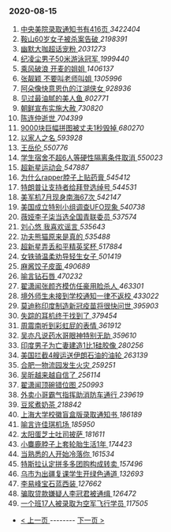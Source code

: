 ### 2020-08-15 
1. [ 中央美院录取通知书有416页 ](https://s.weibo.com/weibo?q=%23%E4%B8%AD%E5%A4%AE%E7%BE%8E%E9%99%A2%E5%BD%95%E5%8F%96%E9%80%9A%E7%9F%A5%E4%B9%A6%E6%9C%89416%E9%A1%B5%23&Refer=top) *3422404*
1. [ 鞍山60岁女子被杀案告破 ](https://s.weibo.com/weibo?q=%23%E9%9E%8D%E5%B1%B160%E5%B2%81%E5%A5%B3%E5%AD%90%E8%A2%AB%E6%9D%80%E6%A1%88%E5%91%8A%E7%A0%B4%23&Refer=top) *2198391*
1. [ 幽默大咖超话宠粉 ](https://s.weibo.com/weibo?q=%E5%B9%BD%E9%BB%98%E5%A4%A7%E5%92%96%E8%B6%85%E8%AF%9D%E5%AE%A0%E7%B2%89&Refer=top) *2031273*
1. [ 纪凌尘男子50米游泳冠军 ](https://s.weibo.com/weibo?q=%23%E7%BA%AA%E5%87%8C%E5%B0%98%E7%94%B7%E5%AD%9050%E7%B1%B3%E6%B8%B8%E6%B3%B3%E5%86%A0%E5%86%9B%23&Refer=top) *1999440*
1. [ 乘风破浪 开麦的姐姐 ](https://s.weibo.com/weibo?q=%E4%B9%98%E9%A3%8E%E7%A0%B4%E6%B5%AA%20%E5%BC%80%E9%BA%A6%E7%9A%84%E5%A7%90%E5%A7%90&Refer=top) *1406137*
1. [ 张靓颖 不要叫老师叫姐 ](https://s.weibo.com/weibo?q=%E5%BC%A0%E9%9D%93%E9%A2%96%20%E4%B8%8D%E8%A6%81%E5%8F%AB%E8%80%81%E5%B8%88%E5%8F%AB%E5%A7%90&Refer=top) *1305996*
1. [ 阿朵像快意恩仇的江湖侠女 ](https://s.weibo.com/weibo?q=%E9%98%BF%E6%9C%B5%E5%83%8F%E5%BF%AB%E6%84%8F%E6%81%A9%E4%BB%87%E7%9A%84%E6%B1%9F%E6%B9%96%E4%BE%A0%E5%A5%B3&Refer=top) *928936*
1. [ 见过最油腻的美人鱼 ](https://s.weibo.com/weibo?q=%23%E8%A7%81%E8%BF%87%E6%9C%80%E6%B2%B9%E8%85%BB%E7%9A%84%E7%BE%8E%E4%BA%BA%E9%B1%BC%23&Refer=top) *802771*
1. [ 朝鲜宣布实施大赦 ](https://s.weibo.com/weibo?q=%23%E6%9C%9D%E9%B2%9C%E5%AE%A3%E5%B8%83%E5%AE%9E%E6%96%BD%E5%A4%A7%E8%B5%A6%23&Refer=top) *730820*
1. [ 陈连仲逝世 ](https://s.weibo.com/weibo?q=%E9%99%88%E8%BF%9E%E4%BB%B2%E9%80%9D%E4%B8%96&Refer=top) *704399*
1. [ 9000块巨幅拼图被丈夫1秒毁掉 ](https://s.weibo.com/weibo?q=%239000%E5%9D%97%E5%B7%A8%E5%B9%85%E6%8B%BC%E5%9B%BE%E8%A2%AB%E4%B8%88%E5%A4%AB1%E7%A7%92%E6%AF%81%E6%8E%89%23&Refer=top) *680270*
1. [ 以家人之名 ](https://s.weibo.com/weibo?q=%E4%BB%A5%E5%AE%B6%E4%BA%BA%E4%B9%8B%E5%90%8D&Refer=top) *593928*
1. [ 王岳伦 ](https://s.weibo.com/weibo?q=%E7%8E%8B%E5%B2%B3%E4%BC%A6&Refer=top) *550776*
1. [ 学生宿舍不超6人等硬性隔离条件取消 ](https://s.weibo.com/weibo?q=%23%E5%AD%A6%E7%94%9F%E5%AE%BF%E8%88%8D%E4%B8%8D%E8%B6%856%E4%BA%BA%E7%AD%89%E7%A1%AC%E6%80%A7%E9%9A%94%E7%A6%BB%E6%9D%A1%E4%BB%B6%E5%8F%96%E6%B6%88%23&Refer=top) *550023*
1. [ 超新星运动会 ](https://s.weibo.com/weibo?q=%E8%B6%85%E6%96%B0%E6%98%9F%E8%BF%90%E5%8A%A8%E4%BC%9A&Refer=top) *547887*
1. [ 为什么rapper脖子上贴药膏 ](https://s.weibo.com/weibo?q=%23%E4%B8%BA%E4%BB%80%E4%B9%88rapper%E8%84%96%E5%AD%90%E4%B8%8A%E8%B4%B4%E8%8D%AF%E8%86%8F%23&Refer=top) *545412*
1. [ 特朗普让支持者给拜登选绰号 ](https://s.weibo.com/weibo?q=%23%E7%89%B9%E6%9C%97%E6%99%AE%E8%AE%A9%E6%94%AF%E6%8C%81%E8%80%85%E7%BB%99%E6%8B%9C%E7%99%BB%E9%80%89%E7%BB%B0%E5%8F%B7%23&Refer=top) *544531*
1. [ 美军机7月现身南海67次 ](https://s.weibo.com/weibo?q=%E7%BE%8E%E5%86%9B%E6%9C%BA7%E6%9C%88%E7%8E%B0%E8%BA%AB%E5%8D%97%E6%B5%B767%E6%AC%A1&Refer=top) *542147*
1. [ 美国成立特别小组调查UFO现象 ](https://s.weibo.com/weibo?q=%23%E7%BE%8E%E5%9B%BD%E6%88%90%E7%AB%8B%E7%89%B9%E5%88%AB%E5%B0%8F%E7%BB%84%E8%B0%83%E6%9F%A5UFO%E7%8E%B0%E8%B1%A1%23&Refer=top) *540738*
1. [ 薇娅李子柒当选全国青联委员 ](https://s.weibo.com/weibo?q=%23%E8%96%87%E5%A8%85%E6%9D%8E%E5%AD%90%E6%9F%92%E5%BD%93%E9%80%89%E5%85%A8%E5%9B%BD%E9%9D%92%E8%81%94%E5%A7%94%E5%91%98%23&Refer=top) *537574*
1. [ 刘心悠 我喜欢谣言 ](https://s.weibo.com/weibo?q=%E5%88%98%E5%BF%83%E6%82%A0%20%E6%88%91%E5%96%9C%E6%AC%A2%E8%B0%A3%E8%A8%80&Refer=top) *535643*
1. [ 功夫熊猫原来是真的 ](https://s.weibo.com/weibo?q=%23%E5%8A%9F%E5%A4%AB%E7%86%8A%E7%8C%AB%E5%8E%9F%E6%9D%A5%E6%98%AF%E7%9C%9F%E7%9A%84%23&Refer=top) *535488*
1. [ 超新星弄丢和平精英奖杯 ](https://s.weibo.com/weibo?q=%E8%B6%85%E6%96%B0%E6%98%9F%E5%BC%84%E4%B8%A2%E5%92%8C%E5%B9%B3%E7%B2%BE%E8%8B%B1%E5%A5%96%E6%9D%AF&Refer=top) *517884*
1. [ 女铁骑温柔劝导轻生女子 ](https://s.weibo.com/weibo?q=%23%E5%A5%B3%E9%93%81%E9%AA%91%E6%B8%A9%E6%9F%94%E5%8A%9D%E5%AF%BC%E8%BD%BB%E7%94%9F%E5%A5%B3%E5%AD%90%23&Refer=top) *501419*
1. [ 麻酱饺子皮面 ](https://s.weibo.com/weibo?q=%E9%BA%BB%E9%85%B1%E9%A5%BA%E5%AD%90%E7%9A%AE%E9%9D%A2&Refer=top) *490689*
1. [ 喻言钻石唇 ](https://s.weibo.com/weibo?q=%23%E5%96%BB%E8%A8%80%E9%92%BB%E7%9F%B3%E5%94%87%23&Refer=top) *470232*
1. [ 翟潇闻张颜齐模仿任豪用脸杀人 ](https://s.weibo.com/weibo?q=%23%E7%BF%9F%E6%BD%87%E9%97%BB%E5%BC%A0%E9%A2%9C%E9%BD%90%E6%A8%A1%E4%BB%BF%E4%BB%BB%E8%B1%AA%E7%94%A8%E8%84%B8%E6%9D%80%E4%BA%BA%23&Refer=top) *463301*
1. [ 境外师生未接到学校通知一律不返校 ](https://s.weibo.com/weibo?q=%E5%A2%83%E5%A4%96%E5%B8%88%E7%94%9F%E6%9C%AA%E6%8E%A5%E5%88%B0%E5%AD%A6%E6%A0%A1%E9%80%9A%E7%9F%A5%E4%B8%80%E5%BE%8B%E4%B8%8D%E8%BF%94%E6%A0%A1&Refer=top) *433022*
1. [ 莫迪称印度制造新冠疫苗将很快问世 ](https://s.weibo.com/weibo?q=%23%E8%8E%AB%E8%BF%AA%E7%A7%B0%E5%8D%B0%E5%BA%A6%E5%88%B6%E9%80%A0%E6%96%B0%E5%86%A0%E7%96%AB%E8%8B%97%E5%B0%86%E5%BE%88%E5%BF%AB%E9%97%AE%E4%B8%96%23&Refer=top) *395903*
1. [ 失踪的耳机终于找到了 ](https://s.weibo.com/weibo?q=%23%E5%A4%B1%E8%B8%AA%E7%9A%84%E8%80%B3%E6%9C%BA%E7%BB%88%E4%BA%8E%E6%89%BE%E5%88%B0%E4%BA%86%23&Refer=top) *379454*
1. [ 周震南听到彩虹屁的表情 ](https://s.weibo.com/weibo?q=%23%E5%91%A8%E9%9C%87%E5%8D%97%E5%90%AC%E5%88%B0%E5%BD%A9%E8%99%B9%E5%B1%81%E7%9A%84%E8%A1%A8%E6%83%85%23&Refer=top) *361912*
1. [ 吴亦凡说药水哥眼神特别无助 ](https://s.weibo.com/weibo?q=%23%E5%90%B4%E4%BA%A6%E5%87%A1%E8%AF%B4%E8%8D%AF%E6%B0%B4%E5%93%A5%E7%9C%BC%E7%A5%9E%E7%89%B9%E5%88%AB%E6%97%A0%E5%8A%A9%23&Refer=top) *359610*
1. [ 印度男子为亡妻建造1比1硅胶像 ](https://s.weibo.com/weibo?q=%23%E5%8D%B0%E5%BA%A6%E7%94%B7%E5%AD%90%E4%B8%BA%E4%BA%A1%E5%A6%BB%E5%BB%BA%E9%80%A01%E6%AF%941%E7%A1%85%E8%83%B6%E5%83%8F%23&Refer=top) *280256*
1. [ 美国拦截4艘运送伊朗石油的油轮 ](https://s.weibo.com/weibo?q=%23%E7%BE%8E%E5%9B%BD%E6%8B%A6%E6%88%AA4%E8%89%98%E8%BF%90%E9%80%81%E4%BC%8A%E6%9C%97%E7%9F%B3%E6%B2%B9%E7%9A%84%E6%B2%B9%E8%BD%AE%23&Refer=top) *263139*
1. [ 合肥一物流园发生火灾 ](https://s.weibo.com/weibo?q=%E5%90%88%E8%82%A5%E4%B8%80%E7%89%A9%E6%B5%81%E5%9B%AD%E5%8F%91%E7%94%9F%E7%81%AB%E7%81%BE&Refer=top) *259251*
1. [ 吴昕越来越自信了 ](https://s.weibo.com/weibo?q=%23%E5%90%B4%E6%98%95%E8%B6%8A%E6%9D%A5%E8%B6%8A%E8%87%AA%E4%BF%A1%E4%BA%86%23&Refer=top) *256114*
1. [ 翟潇闻顶碗错位图 ](https://s.weibo.com/weibo?q=%E7%BF%9F%E6%BD%87%E9%97%BB%E9%A1%B6%E7%A2%97%E9%94%99%E4%BD%8D%E5%9B%BE&Refer=top) *250993*
1. [ 外卖小哥霸气指挥助消防车通行 ](https://s.weibo.com/weibo?q=%E5%A4%96%E5%8D%96%E5%B0%8F%E5%93%A5%E9%9C%B8%E6%B0%94%E6%8C%87%E6%8C%A5%E5%8A%A9%E6%B6%88%E9%98%B2%E8%BD%A6%E9%80%9A%E8%A1%8C&Refer=top) *239619*
1. [ 豆浆煮奶茶 ](https://s.weibo.com/weibo?q=%23%E8%B1%86%E6%B5%86%E7%85%AE%E5%A5%B6%E8%8C%B6%23&Refer=top) *218842*
1. [ 上海大学校徽盲盒版录取通知书 ](https://s.weibo.com/weibo?q=%23%E4%B8%8A%E6%B5%B7%E5%A4%A7%E5%AD%A6%E6%A0%A1%E5%BE%BD%E7%9B%B2%E7%9B%92%E7%89%88%E5%BD%95%E5%8F%96%E9%80%9A%E7%9F%A5%E4%B9%A6%23&Refer=top) *186189*
1. [ 喻言许佳琪机场 ](https://s.weibo.com/weibo?q=%23%E5%96%BB%E8%A8%80%E8%AE%B8%E4%BD%B3%E7%90%AA%E6%9C%BA%E5%9C%BA%23&Refer=top) *185950*
1. [ 太阳蛋芝士吐司披萨 ](https://s.weibo.com/weibo?q=%23%E5%A4%AA%E9%98%B3%E8%9B%8B%E8%8A%9D%E5%A3%AB%E5%90%90%E5%8F%B8%E6%8A%AB%E8%90%A8%23&Refer=top) *181611*
1. [ 小麋鹿脖子上套轮胎生活1年 ](https://s.weibo.com/weibo?q=%23%E5%B0%8F%E9%BA%8B%E9%B9%BF%E8%84%96%E5%AD%90%E4%B8%8A%E5%A5%97%E8%BD%AE%E8%83%8E%E7%94%9F%E6%B4%BB1%E5%B9%B4%23&Refer=top) *174423*
1. [ 当熟悉的人开始冷落你 ](https://s.weibo.com/weibo?q=%23%E5%BD%93%E7%86%9F%E6%82%89%E7%9A%84%E4%BA%BA%E5%BC%80%E5%A7%8B%E5%86%B7%E8%90%BD%E4%BD%A0%23&Refer=top) *161534*
1. [ 特斯拉认定拼多多团购构成转卖 ](https://s.weibo.com/weibo?q=%E7%89%B9%E6%96%AF%E6%8B%89%E8%AE%A4%E5%AE%9A%E6%8B%BC%E5%A4%9A%E5%A4%9A%E5%9B%A2%E8%B4%AD%E6%9E%84%E6%88%90%E8%BD%AC%E5%8D%96&Refer=top) *157496*
1. [ 乌市为出疆复课学生开绿色通道 ](https://s.weibo.com/weibo?q=%23%E4%B9%8C%E5%B8%82%E4%B8%BA%E5%87%BA%E7%96%86%E5%A4%8D%E8%AF%BE%E5%AD%A6%E7%94%9F%E5%BC%80%E7%BB%BF%E8%89%B2%E9%80%9A%E9%81%93%23&Refer=top) *132693*
1. [ 李易峰宝石蓝西装 ](https://s.weibo.com/weibo?q=%23%E6%9D%8E%E6%98%93%E5%B3%B0%E5%AE%9D%E7%9F%B3%E8%93%9D%E8%A5%BF%E8%A3%85%23&Refer=top) *127662*
1. [ 骗取贷款嫌疑人李冠君被通缉 ](https://s.weibo.com/weibo?q=%23%E9%AA%97%E5%8F%96%E8%B4%B7%E6%AC%BE%E5%AB%8C%E7%96%91%E4%BA%BA%E6%9D%8E%E5%86%A0%E5%90%9B%E8%A2%AB%E9%80%9A%E7%BC%89%23&Refer=top) *126472*
1. [ 一个班17人被录取为空军飞行学员 ](https://s.weibo.com/weibo?q=%23%E4%B8%80%E4%B8%AA%E7%8F%AD17%E4%BA%BA%E8%A2%AB%E5%BD%95%E5%8F%96%E4%B8%BA%E7%A9%BA%E5%86%9B%E9%A3%9E%E8%A1%8C%E5%AD%A6%E5%91%98%23&Refer=top) *117505* 

- [ < 上一页 ](https://github.com/able8/weibo-hot-record/blob/master/2020-08-14.md) -------- [ 下一页 > ](https://github.com/able8/weibo-hot-record/blob/master/2020-08-16.md)